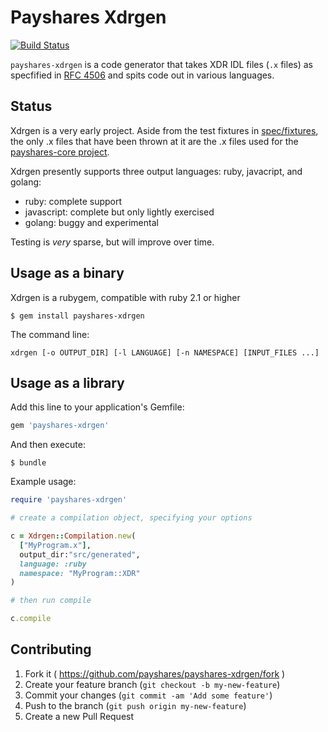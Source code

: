 # Payshares Xdrgen

[![Build Status](https://travis-ci.org/payshares/payshares-xdrgen.svg)](https://travis-ci.org/payshares/ppayshares-xdrgen)

`payshares-xdrgen` is a code generator that takes XDR IDL files (`.x` files) as specfified 
in [RFC 4506](http://tools.ietf.org/html/rfc4506.html) and spits code out in 
various languages.

## Status

Xdrgen is a very early project.  Aside from the test fixtures in 
[spec/fixtures](spec/fixtures), the only .x files that have been thrown at it
are the .x files used for the 
[payshares-core project](https://github.com/payshares/payshares-core).

Xdrgen presently supports three output languages:  ruby, javacript, and golang:

- ruby: complete support
- javascript: complete but only lightly exercised
- golang: buggy and experimental

Testing is _very_ sparse, but will improve over time.

## Usage as a binary

Xdrgen is a rubygem, compatible with ruby 2.1 or higher

    $ gem install payshares-xdrgen

The command line:

`xdrgen [-o OUTPUT_DIR] [-l LANGUAGE] [-n NAMESPACE] [INPUT_FILES ...]`

## Usage as a library

Add this line to your application's Gemfile:

```ruby
gem 'payshares-xdrgen'
```

And then execute:

    $ bundle

Example usage:

```ruby
require 'payshares-xdrgen'

# create a compilation object, specifying your options

c = Xdrgen::Compilation.new(
  ["MyProgram.x"], 
  output_dir:"src/generated",
  language: :ruby
  namespace: "MyProgram::XDR"
)

# then run compile

c.compile

```

## Contributing

1. Fork it ( https://github.com/payshares/payshares-xdrgen/fork )
2. Create your feature branch (`git checkout -b my-new-feature`)
3. Commit your changes (`git commit -am 'Add some feature'`)
4. Push to the branch (`git push origin my-new-feature`)
5. Create a new Pull Request
